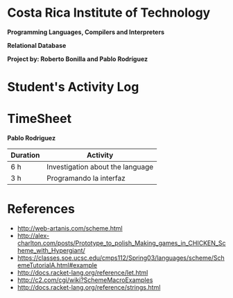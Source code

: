 # **Costa Rica Institute of Technology**
**Programming Languages, Compilers and Interpreters**

**Relational Database**

**Project by: Roberto Bonilla and Pablo Rodríguez**


# Student's Activity Log
# TimeSheet
**Pablo Rodriguez**

Duration  | Activity
------------- | -------------
6 h  | Investigation about the language
3 h  | Programando la interfaz


# References
* http://web-artanis.com/scheme.html
* http://alex-charlton.com/posts/Prototype_to_polish_Making_games_in_CHICKEN_Scheme_with_Hypergiant/
* https://classes.soe.ucsc.edu/cmps112/Spring03/languages/scheme/SchemeTutorialA.html#example
* http://docs.racket-lang.org/reference/let.html
* http://c2.com/cgi/wiki?SchemeMacroExamples
* http://docs.racket-lang.org/reference/strings.html
